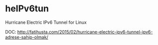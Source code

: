 # heIPv6tun
Hurricane Electric IPv6 Tunnel for Linux

DOC: http://fatihusta.com/2015/02/hurricane-electric-ipv6-tunnel-ipv6-adrese-sahip-olmak/
